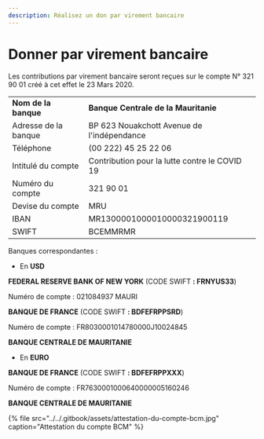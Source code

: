 ```yaml
---
description: Réalisez un don par virement bancaire
---
```


# Donner par virement bancaire

Les contributions par virement bancaire seront reçues sur le compte N° 321 90 01 créé à cet effet le 23 Mars 2020.

|  |  |
| :--- | :--- |
| **Nom de la banque** | **Banque Centrale de la Mauritanie** |
| Adresse de la banque | BP 623 Nouakchott Avenue de l'indépendance |
| Téléphone | \(00 222\) 45 25 22 06 |
| Intitulé du compte | Contribution pour la lutte contre le COVID 19 |
| Numéro du compte | 321 90 01 |
| Devise du compte | MRU |
| IBAN | MR1300001000010000321900119 |
| SWIFT | BCEMMRMR |



Banques correspondantes : 

* En **USD** 

**FEDERAL RESERVE BANK OF NEW YORK**  \(CODE SWIFT **: FRNYUS33**\)

Numéro de compte : 021084937 MAURI

**BANQUE DE FRANCE**  \(CODE SWIFT **: BDFEFRPPSRD**\)

Numéro de compte : FR8030001014780000J10024845

**BANQUE CENTRALE DE MAURITANIE**

* En **EURO** 

**BANQUE DE FRANCE**  \(CODE SWIFT **: BDFEFRPPXXX**\)

Numéro de compte : FR7630001000640000005160246 

**BANQUE CENTRALE DE MAURITANIE**

{% file src="../../.gitbook/assets/attestation-du-compte-bcm.jpg" caption="Attestation du compte BCM" %}

